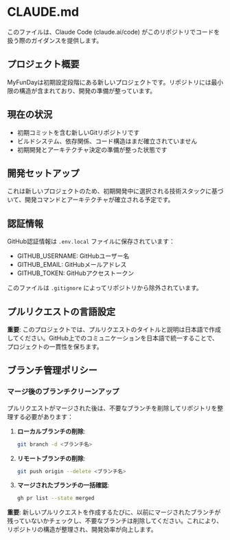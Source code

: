 # CLAUDE.md

このファイルは、Claude Code (claude.ai/code) がこのリポジトリでコードを扱う際のガイダンスを提供します。

## プロジェクト概要

MyFunDayは初期設定段階にある新しいプロジェクトです。リポジトリには最小限の構造が含まれており、開発の準備が整っています。

## 現在の状況

- 初期コミットを含む新しいGitリポジトリです
- ビルドシステム、依存関係、コード構造はまだ確立されていません
- 初期開発とアーキテクチャ決定の準備が整った状態です

## 開発セットアップ

これは新しいプロジェクトのため、初期開発中に選択される技術スタックに基づいて、開発コマンドとアーキテクチャが確立される予定です。

## 認証情報

GitHub認証情報は `.env.local` ファイルに保存されています：
- GITHUB_USERNAME: GitHubユーザー名
- GITHUB_EMAIL: GitHubメールアドレス  
- GITHUB_TOKEN: GitHubアクセストークン

このファイルは `.gitignore` によってリポジトリから除外されています。

## プルリクエストの言語設定

**重要**: このプロジェクトでは、プルリクエストのタイトルと説明は日本語で作成してください。GitHub上でのコミュニケーションを日本語で統一することで、プロジェクトの一貫性を保ちます。

## ブランチ管理ポリシー

### マージ後のブランチクリーンアップ

プルリクエストがマージされた後は、不要なブランチを削除してリポジトリを整理する必要があります：

1. **ローカルブランチの削除**:
   ```bash
   git branch -d <ブランチ名>
   ```

2. **リモートブランチの削除**:
   ```bash
   git push origin --delete <ブランチ名>
   ```

3. **マージされたブランチの一括確認**:
   ```bash
   gh pr list --state merged
   ```

**重要**: 新しいプルリクエストを作成するたびに、以前にマージされたブランチが残っていないかチェックし、不要なブランチは削除してください。これにより、リポジトリの構造が整理され、開発効率が向上します。
